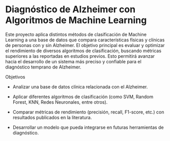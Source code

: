 # Diagnóstico de Alzheimer con Algoritmos de Machine Learning
Este proyecto aplica distintos métodos de clasificación de Machine Learning a una base de datos que compara características físicas y clínicas de personas con y sin Alzheimer.
El objetivo principal es evaluar y optimizar el rendimiento de diversos algoritmos de clasificación, buscando métricas superiores a las reportadas en estudios previos. Esto permitirá avanzar hacia el desarrollo de un sistema más preciso y confiable para el diagnóstico temprano de Alzheimer.

Objetivos
- Analizar una base de datos clínica relacionada con el Alzheimer.

- Aplicar diferentes algoritmos de clasificación (como SVM, Random Forest, KNN, Redes Neuronales, entre otros).

- Comparar métricas de rendimiento (precisión, recall, F1-score, etc.) con resultados publicados en la literatura.

- Desarrollar un modelo que pueda integrarse en futuras herramientas de diagnóstico.
